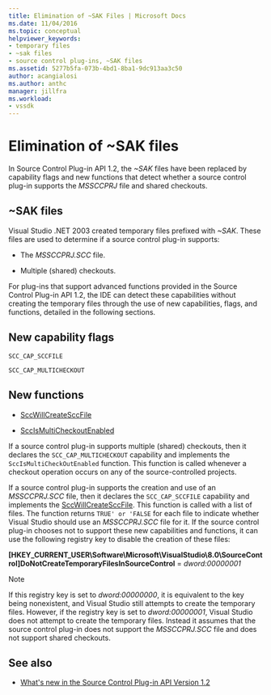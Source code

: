```yaml
---
title: Elimination of ~SAK Files | Microsoft Docs
ms.date: 11/04/2016
ms.topic: conceptual
helpviewer_keywords:
- temporary files
- ~sak files
- source control plug-ins, ~SAK files
ms.assetid: 5277b5fa-073b-4bd1-8ba1-9dc913aa3c50
author: acangialosi
ms.author: anthc
manager: jillfra
ms.workload:
- vssdk
---
```

# Elimination of ~SAK files
In Source Control Plug-in API 1.2, the *~SAK* files have been replaced by capability flags and new functions that detect whether a source control plug-in supports the *MSSCCPRJ* file and shared checkouts.

## ~SAK files
Visual Studio .NET 2003 created temporary files prefixed with *~SAK*. These files are used to determine if a source control plug-in supports:

- The *MSSCCPRJ.SCC* file.

- Multiple (shared) checkouts.

For plug-ins that support advanced functions provided in the Source Control Plug-in API 1.2, the IDE can detect these capabilities without creating the temporary files through the use of new capabilities, flags, and functions, detailed in the following sections.

## New capability flags
 `SCC_CAP_SCCFILE`

 `SCC_CAP_MULTICHECKOUT`

## New functions
- [SccWillCreateSccFile](../../extensibility/sccwillcreatesccfile-function.md)

- [SccIsMultiCheckoutEnabled](../../extensibility/sccismulticheckoutenabled-function.md)

 If a source control plug-in supports multiple (shared) checkouts, then it declares the `SCC_CAP_MULTICHECKOUT` capability and implements the `SccIsMultiCheckOutEnabled` function. This function is called whenever a checkout operation occurs on any of the source-controlled projects.

 If a source control plug-in supports the creation and use of an *MSSCCPRJ.SCC* file, then it declares the `SCC_CAP_SCCFILE` capability and implements the [SccWillCreateSccFile](../../extensibility/sccwillcreatesccfile-function.md). This function is called with a list of files. The function returns `TRUE' or 'FALSE` for each file to indicate whether Visual Studio should use an *MSSCCPRJ.SCC* file for it. If the source control plug-in chooses not to support these new capabilities and functions, it can use the following registry key to disable the creation of these files:

 **[HKEY_CURRENT_USER\Software\Microsoft\VisualStudio\8.0\SourceControl]DoNotCreateTemporaryFilesInSourceControl** = *dword:00000001*

> [!NOTE]
> If this registry key is set to *dword:00000000*, it is equivalent to the key being nonexistent, and Visual Studio still attempts to create the temporary files. However, if the registry key is set to *dword:00000001*, Visual Studio does not attempt to create the temporary files. Instead it assumes that the source control plug-in does not support the *MSSCCPRJ.SCC* file and does not support shared checkouts.

## See also
- [What's new in the Source Control Plug-in API Version 1.2](../../extensibility/internals/what-s-new-in-the-source-control-plug-in-api-version-1-2.md)
